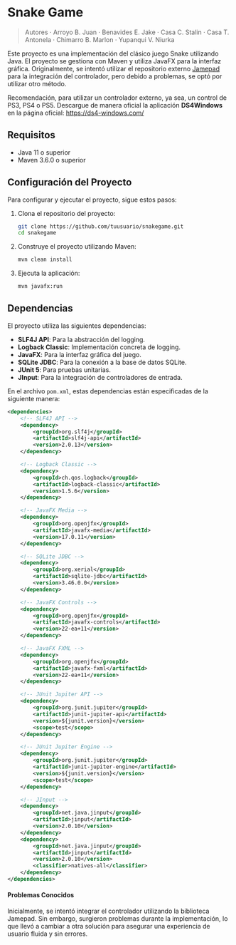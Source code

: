 # Snake Game

> Autores
    · Arroyo B. Juan
    · Benavides E. Jake
    · Casa C. Stalin
    · Casa T. Antonela
    · Chimarro B. Marlon
    · Yupanqui V. Niurka

Este proyecto es una implementación del clásico juego Snake utilizando Java. El proyecto se gestiona con Maven y utiliza JavaFX para la interfaz gráfica. Originalmente, se intentó utilizar el repositorio externo [Jamepad](https://github.com/williamahartman/Jamepad.git) para la integración del controlador, pero debido a problemas, se optó por utilizar otro método.

Recomendación, para utilizar un controlador externo, ya sea, un control de PS3, PS4 o PS5. Descargue de manera oficial la aplicación **DS4Windows** en la página oficial: https://ds4-windows.com/

## Requisitos

- Java 11 o superior
- Maven 3.6.0 o superior

## Configuración del Proyecto

Para configurar y ejecutar el proyecto, sigue estos pasos:

1. Clona el repositorio del proyecto:
    ```sh
    git clone https://github.com/tuusuario/snakegame.git
    cd snakegame
    ```

2. Construye el proyecto utilizando Maven:
    ```sh
    mvn clean install
    ```

3. Ejecuta la aplicación:
    ```sh
    mvn javafx:run
    ```

## Dependencias

El proyecto utiliza las siguientes dependencias:

- **SLF4J API**: Para la abstracción del logging.
- **Logback Classic**: Implementación concreta de logging.
- **JavaFX**: Para la interfaz gráfica del juego.
- **SQLite JDBC**: Para la conexión a la base de datos SQLite.
- **JUnit 5**: Para pruebas unitarias.
- **JInput**: Para la integración de controladores de entrada.

En el archivo `pom.xml`, estas dependencias están especificadas de la siguiente manera:

```xml
<dependencies>
    <!-- SLF4J API -->
    <dependency>
        <groupId>org.slf4j</groupId>
        <artifactId>slf4j-api</artifactId>
        <version>2.0.13</version>
    </dependency>

    <!-- Logback Classic -->
    <dependency>
        <groupId>ch.qos.logback</groupId>
        <artifactId>logback-classic</artifactId>
        <version>1.5.6</version>
    </dependency>

    <!-- JavaFX Media -->
    <dependency>
        <groupId>org.openjfx</groupId>
        <artifactId>javafx-media</artifactId>
        <version>17.0.11</version>
    </dependency>

    <!-- SQLite JDBC -->
    <dependency>
        <groupId>org.xerial</groupId>
        <artifactId>sqlite-jdbc</artifactId>
        <version>3.46.0.0</version>
    </dependency>

    <!-- JavaFX Controls -->
    <dependency>
        <groupId>org.openjfx</groupId>
        <artifactId>javafx-controls</artifactId>
        <version>22-ea+11</version>
    </dependency>

    <!-- JavaFX FXML -->
    <dependency>
        <groupId>org.openjfx</groupId>
        <artifactId>javafx-fxml</artifactId>
        <version>22-ea+11</version>
    </dependency>

    <!-- JUnit Jupiter API -->
    <dependency>
        <groupId>org.junit.jupiter</groupId>
        <artifactId>junit-jupiter-api</artifactId>
        <version>${junit.version}</version>
        <scope>test</scope>
    </dependency>

    <!-- JUnit Jupiter Engine -->
    <dependency>
        <groupId>org.junit.jupiter</groupId>
        <artifactId>junit-jupiter-engine</artifactId>
        <version>${junit.version}</version>
        <scope>test</scope>
    </dependency>

    <!-- JInput -->
    <dependency>
        <groupId>net.java.jinput</groupId>
        <artifactId>jinput</artifactId>
        <version>2.0.10</version>
    </dependency>
    <dependency>
        <groupId>net.java.jinput</groupId>
        <artifactId>jinput</artifactId>
        <version>2.0.10</version>
        <classifier>natives-all</classifier>
    </dependency>
</dependencies>
````

#### Problemas Conocidos
Inicialmente, se intentó integrar el controlador utilizando la biblioteca Jamepad. Sin embargo, surgieron problemas durante la implementación, lo que llevó a cambiar a otra solución para asegurar una experiencia de usuario fluida y sin errores.

